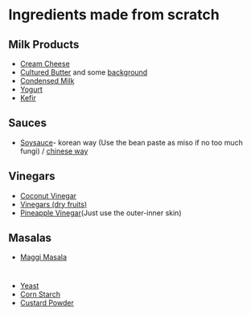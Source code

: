# Ingredients made from scratch

## Milk Products
- [Cream Cheese](https://www.youtube.com/watch?v=oIVRzfYPEW0)
- [Cultured Butter](https://www.youtube.com/watch?v=e5ebze7Gof4) and some [background](http://www.webexhibits.org/butter/index.html)
- [Condensed Milk](https://www.youtube.com/watch?v=Q0bWkv8RkEI)
- [Yogurt](https://www.youtube.com/watch?v=jUu3hG1pvbA)
- [Kefir](https://www.youtube.com/watch?v=SH7L_ZfVU3A)

## Sauces
- [Soysauce](https://www.youtube.com/watch?v=uAiG1kATPeo)- korean way (Use the bean paste as miso if no too much fungi) / [chinese way](https://www.youtube.com/watch?v=TtzypSUY5Bc)

## Vinegars
- [Coconut Vinegar](https://www.youtube.com/watch?v=LQVEQiOEizM)
- [Vinegars (dry fruits)](https://www.youtube.com/watch?v=V9nfVu9zGxk)
- [Pineapple Vinegar](https://www.youtube.com/watch?v=_MI3Zamei5s)(Just use the outer-inner skin)

## Masalas
- [Maggi Masala](https://www.youtube.com/watch?v=k0cRgTT1YbE)

#
- [Yeast](https://www.youtube.com/watch?v=hCB4hpIXElI)
- [Corn Starch](https://www.youtube.com/watch?v=wTp3_WlyNxs)
- [Custard Powder](https://www.youtube.com/watch?v=mfp3ubJvzlw)
